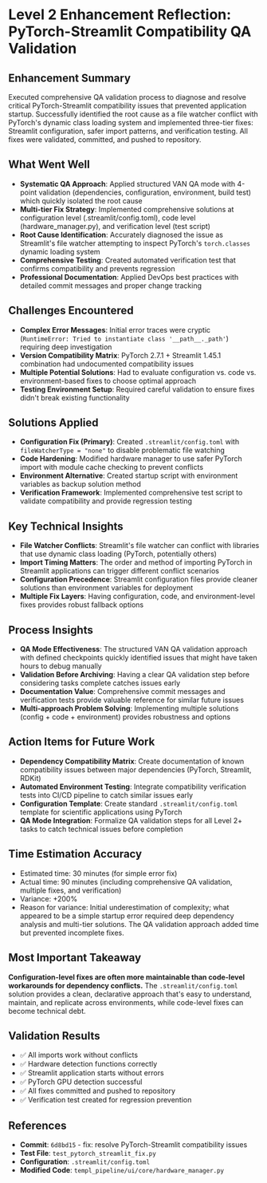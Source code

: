 # Level 2 Enhancement Reflection: PyTorch-Streamlit Compatibility QA Validation

## Enhancement Summary
Executed comprehensive QA validation process to diagnose and resolve critical PyTorch-Streamlit compatibility issues that prevented application startup. Successfully identified the root cause as a file watcher conflict with PyTorch's dynamic class loading system and implemented three-tier fixes: Streamlit configuration, safer import patterns, and verification testing. All fixes were validated, committed, and pushed to repository.

## What Went Well
- **Systematic QA Approach**: Applied structured VAN QA mode with 4-point validation (dependencies, configuration, environment, build test) which quickly isolated the root cause
- **Multi-tier Fix Strategy**: Implemented comprehensive solutions at configuration level (.streamlit/config.toml), code level (hardware_manager.py), and verification level (test script)
- **Root Cause Identification**: Accurately diagnosed the issue as Streamlit's file watcher attempting to inspect PyTorch's `torch.classes` dynamic loading system
- **Comprehensive Testing**: Created automated verification test that confirms compatibility and prevents regression
- **Professional Documentation**: Applied DevOps best practices with detailed commit messages and proper change tracking

## Challenges Encountered
- **Complex Error Messages**: Initial error traces were cryptic (`RuntimeError: Tried to instantiate class '__path__._path'`) requiring deep investigation
- **Version Compatibility Matrix**: PyTorch 2.7.1 + Streamlit 1.45.1 combination had undocumented compatibility issues
- **Multiple Potential Solutions**: Had to evaluate configuration vs. code vs. environment-based fixes to choose optimal approach
- **Testing Environment Setup**: Required careful validation to ensure fixes didn't break existing functionality

## Solutions Applied
- **Configuration Fix (Primary)**: Created `.streamlit/config.toml` with `fileWatcherType = "none"` to disable problematic file watching
- **Code Hardening**: Modified hardware manager to use safer PyTorch import with module cache checking to prevent conflicts
- **Environment Alternative**: Created startup script with environment variables as backup solution method
- **Verification Framework**: Implemented comprehensive test script to validate compatibility and provide regression testing

## Key Technical Insights
- **File Watcher Conflicts**: Streamlit's file watcher can conflict with libraries that use dynamic class loading (PyTorch, potentially others)
- **Import Timing Matters**: The order and method of importing PyTorch in Streamlit applications can trigger different conflict scenarios
- **Configuration Precedence**: Streamlit configuration files provide cleaner solutions than environment variables for deployment
- **Multiple Fix Layers**: Having configuration, code, and environment-level fixes provides robust fallback options

## Process Insights
- **QA Mode Effectiveness**: The structured VAN QA validation approach with defined checkpoints quickly identified issues that might have taken hours to debug manually
- **Validation Before Archiving**: Having a clear QA validation step before considering tasks complete catches issues early
- **Documentation Value**: Comprehensive commit messages and verification tests provide valuable reference for similar future issues
- **Multi-approach Problem Solving**: Implementing multiple solutions (config + code + environment) provides robustness and options

## Action Items for Future Work
- **Dependency Compatibility Matrix**: Create documentation of known compatibility issues between major dependencies (PyTorch, Streamlit, RDKit)
- **Automated Environment Testing**: Integrate compatibility verification tests into CI/CD pipeline to catch similar issues early
- **Configuration Template**: Create standard `.streamlit/config.toml` template for scientific applications using PyTorch
- **QA Mode Integration**: Formalize QA validation steps for all Level 2+ tasks to catch technical issues before completion

## Time Estimation Accuracy
- Estimated time: 30 minutes (for simple error fix)
- Actual time: 90 minutes (including comprehensive QA validation, multiple fixes, and verification)
- Variance: +200%
- Reason for variance: Initial underestimation of complexity; what appeared to be a simple startup error required deep dependency analysis and multi-tier solutions. The QA validation approach added time but prevented incomplete fixes.

## Most Important Takeaway
**Configuration-level fixes are often more maintainable than code-level workarounds for dependency conflicts.** The `.streamlit/config.toml` solution provides a clean, declarative approach that's easy to understand, maintain, and replicate across environments, while code-level fixes can become technical debt.

## Validation Results
- ✅ All imports work without conflicts
- ✅ Hardware detection functions correctly  
- ✅ Streamlit application starts without errors
- ✅ PyTorch GPU detection successful
- ✅ All fixes committed and pushed to repository
- ✅ Verification test created for regression prevention

## References
- **Commit**: `6d8bd15` - fix: resolve PyTorch-Streamlit compatibility issues
- **Test File**: `test_pytorch_streamlit_fix.py`
- **Configuration**: `.streamlit/config.toml`
- **Modified Code**: `templ_pipeline/ui/core/hardware_manager.py`
